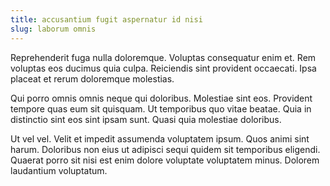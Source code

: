 ```yaml
---
title: accusantium fugit aspernatur id nisi
slug: laborum omnis
---
```


Reprehenderit fuga nulla doloremque. Voluptas consequatur enim et. Rem voluptas eos ducimus quia culpa. Reiciendis sint provident occaecati. Ipsa placeat et rerum doloremque molestias.

Qui porro omnis omnis neque qui doloribus. Molestiae sint eos. Provident tempore quas eum sit quisquam. Ut temporibus quo vitae beatae. Quia in distinctio sint eos sint ipsam sunt. Quasi quia molestiae doloribus.

Ut vel vel. Velit et impedit assumenda voluptatem ipsum. Quos animi sint harum. Doloribus non eius ut adipisci sequi quidem sit temporibus eligendi. Quaerat porro sit nisi est enim dolore voluptate voluptatem minus. Dolorem laudantium voluptatum.
